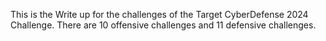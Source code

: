 This is the Write up for the challenges of the Target CyberDefense 2024 Challenge. There are 10 offensive challenges and 11 defensive challenges. 
